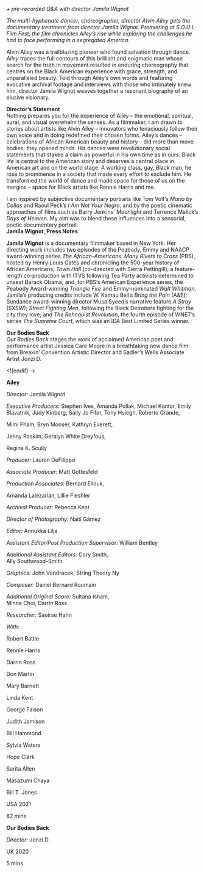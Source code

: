 
_+ pre-recorded Q&A with director Jamila Wignot_

_The multi-hyphenate dancer, choreographer, director Alvin Ailey gets the documentary treatment from director Jamila Wignot. Premiering at S.O.U.L Film Fest, the film chronicles Ailey’s rise while exploring the challenges he had to face performing in a segregated America._

Alvin Ailey was a trailblazing pioneer who found salvation through dance. _Ailey_ traces the full contours of this brilliant and enigmatic man whose search for the truth in movement resulted in enduring choreography that centres on the Black American experience with grace, strength, and unparalleled beauty. Told through Ailey’s own words and featuring evocative archival footage and interviews with those who intimately knew him, director Jamila Wignot weaves together a resonant biography of an elusive visionary.<br>

**Director’s Statement**<br>
Nothing prepares you for the experience of Ailey – the emotional, spiritual, aural, and visual overwhelm the senses. As a filmmaker, I am drawn to stories about artists like Alvin Ailey – innovators who tenaciously follow their own voice and in doing redefined their chosen forms. Ailey’s dances – celebrations of African American beauty and history – did more than move bodies; they opened minds. His dances were revolutionary social statements that staked a claim as powerful in his own time as in ours: Black life is central to the American story and deserves a central place in American art and on the world stage. A working class, gay, Black man, he rose to prominence in a society that made every effort to exclude him. He transformed the world of dance and made space for those of us on the margins – space for Black artists like Rennie Harris and me.

I am inspired by subjective documentary portraits like Tom Volf’s _Maria by Callas_ and Raoul Peck’s _I Am Not Your Negro_, and by the poetic cinematic approaches of films such as Barry Jenkins’ _Moonlight_ and Terrence Malick’s _Days of Heaven_. My aim was to blend these influences into a sensorial, poetic documentary portrait.<br>
**Jamila Wignot, Press Notes**<br>

**Jamila Wignot** is a documentary filmmaker based in New York. Her directing work includes two episodes of the Peabody, Emmy and NAACP award-winning series _The African-Americans: Many Rivers to Cross_ (PBS), hosted by Henry Louis Gates and chronicling the 500-year history of African Americans; _Town Hall_ (co-directed with Sierra Pettingill), a feature-length co-production with ITVS following Tea Party activists determined to unseat Barack Obama; and, for PBS’s American Experience series, the Peabody Award-winning _Triangle Fire_ and Emmy-nominated _Walt Whitman_. Jamila’s producing credits include W. Kamau Bell’s _Bring the Pain_ (A&E); Sundance award-winning director Musa Syeed’s narrative feature _A Stray_ (SXSW); _Street Fighting Men_, following the Black Detroiters fighting for the city they love; and _The Rehnquist Revolution_, the fourth episode of WNET’s series _The Supreme Court_, which was an IDA Best Limited Series winner.<br>

**Our Bodies Back**<br>
_Our Bodies Back_ stages the work of acclaimed American poet and performance artist Jessica Care Moore in a breathtaking new dance film from Breakin’ Convention Artistic Director and Sadler’s Wells Associate Artist  Jonzi D.<br>

<![endif]-->

**Ailey**

_Director:_ Jamila Wignot

_Executive Producers:_ Stephen Ives, Amanda Pollak, Michael Kantor, Emily Blavatnik, Judy Kinberg, Sally Jo Fifer, Tony Hsiegh, Roberto Grande,

Mimi Pham, Bryn Mooser, Kathryn Everett,

Jenny Raskim, Geralyn White Dreyfous,

Regina K. Scully

_Producer:_ Lauren DeFilippo

_Associate Producer:_ Matt Gottesfeld

_Production Associates:_ Bernard Ellouk,

Amanda Lalezarian, Lillie Fleshler

_Archival Producer:_ Rebecca Kent

_Director of Photography:_ Naiti Gámez

_Editor:_ Annukka Lilja

_Assistant Editor/Post Production Supervisor:_ William Bentley

_Additional Assistant Editors:_ Cory Smith,  
Ally Southwood-Smith

_Graphics:_ John Vondracek, String Theory Ny

_Composer:_ Daniel Bernard Roumain

_Additional Original Score:_ Sultana Isham,  
Minna Choi, Darrin Ross

_Researcher:_ Saoirse Hahn

_With:_

Robert Battle

Rennie Harris

Darrin Ross

Don Martin

Mary Barnett

Linda Kent

George Faison

Judith Jamison

Bill Hammond

Sylvia Waters

Hope Clark

Sarita Allen

Masazumi Chaya

Bill T. Jones

USA 2021

82 mins

**Our Bodies Back**

_Director:_ Jonzi D.

UK 2020

5 mins
<!--stackedit_data:
eyJoaXN0b3J5IjpbMTM5MzExMDgwNF19
-->